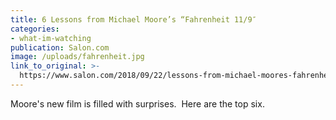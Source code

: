 ```yaml
---
title: 6 Lessons from Michael Moore’s “Fahrenheit 11/9″
categories: 
- what-im-watching
publication: Salon.com
image: /uploads/fahrenheit.jpg
link_to_original: >-
  https://www.salon.com/2018/09/22/lessons-from-michael-moores-fahrenheit-119-establishment-democrats-have-sold-out-their-voters/
---
```


Moore's new film is filled with surprises.&nbsp; Here are the top six.